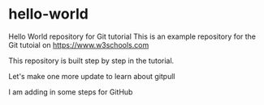 # hello-world
Hello World repository for Git tutorial
This is an example repository for the Git tutoial on https://www.w3schools.com

This repository is built step by step in the tutorial.

Let's make one more update to learn about gitpull

I am adding in some steps for GitHub
